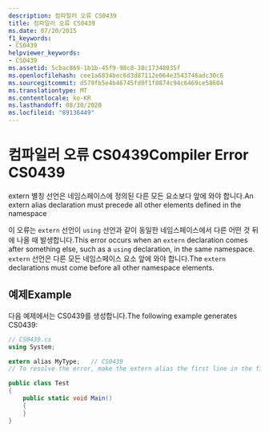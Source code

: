 ```yaml
---
description: 컴파일러 오류 CS0439
title: 컴파일러 오류 CS0439
ms.date: 07/20/2015
f1_keywords:
- CS0439
helpviewer_keywords:
- CS0439
ms.assetid: 5cbac869-1b1b-45f9-98c8-38c17348035f
ms.openlocfilehash: cee1a6834bec6d3d87112e064e3543746adc30c6
ms.sourcegitcommit: d579fb5e4b46745fd0f1f8874c94c6469ce58604
ms.translationtype: MT
ms.contentlocale: ko-KR
ms.lasthandoff: 08/30/2020
ms.locfileid: "89136449"
---
```

# <a name="compiler-error-cs0439"></a><span data-ttu-id="6f19d-103">컴파일러 오류 CS0439</span><span class="sxs-lookup"><span data-stu-id="6f19d-103">Compiler Error CS0439</span></span>

<span data-ttu-id="6f19d-104">extern 별칭 선언은 네임스페이스에 정의된 다른 모든 요소보다 앞에 와야 합니다.</span><span class="sxs-lookup"><span data-stu-id="6f19d-104">An extern alias declaration must precede all other elements defined in the namespace</span></span>

<span data-ttu-id="6f19d-105">이 오류는 `extern` 선언이 `using` 선언과 같이 동일한 네임스페이스에서 다른 어떤 것 뒤에 나올 때 발생합니다.</span><span class="sxs-lookup"><span data-stu-id="6f19d-105">This error occurs when an `extern` declaration comes after something else, such as a `using` declaration, in the same namespace.</span></span> <span data-ttu-id="6f19d-106">`extern` 선언은 다른 모든 네임스페이스 요소 앞에 와야 합니다.</span><span class="sxs-lookup"><span data-stu-id="6f19d-106">The `extern` declarations must come before all other namespace elements.</span></span>

## <a name="example"></a><span data-ttu-id="6f19d-107">예제</span><span class="sxs-lookup"><span data-stu-id="6f19d-107">Example</span></span>

<span data-ttu-id="6f19d-108">다음 예제에서는 CS0439를 생성합니다.</span><span class="sxs-lookup"><span data-stu-id="6f19d-108">The following example generates CS0439:</span></span>

```csharp
// CS0439.cs
using System;

extern alias MyType;   // CS0439
// To resolve the error, make the extern alias the first line in the file.

public class Test
{
    public static void Main()
    {
    }
}
```
